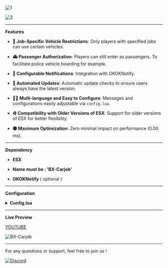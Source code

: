 

![1](https://github.com/BX-DEV-FIVEM/BX-Carjob/assets/140925178/5dce3171-e310-43f6-a016-2a5621f436ad)


![2](https://github.com/BX-DEV-FIVEM/BX-Carjob/assets/140925178/3e3aeafa-d53e-42b1-8b5e-f8dddd36e826)





* ****

**Features**



* **🚓 Job-Specific Vehicle Restrictions**: Only players with specified jobs can use certain vehicles.

* **🚑 Passenger Authorization**: Players can still enter as passengers. To facilitate police vehicle boarding for example.

* **📣 Configurable Notifications**: Integration with OKOKNotify.

* **🔄 Automated Updates**: Automatic update checks to ensure users always have the latest version.

* **👨‍🔧 Multi-language and Easy to Configure**: Messages and configurations easily adjustable via `config.lua`.

* **♻️ Compatibility with Older Versions of ESX**: Support for older versions of ESX for better flexibility.

* **🟢 Maximum Optimization**: Zero minimal impact on performance (0.00 ms).

* ****

**Dependency**

* **ESX**

* **Name must be : 'BX-Carjob'**
  
* **OKOKNotify** ( optional )



* ****
**Configuration**

<details>
<summary><strong>Config.lua</strong></summary>


```lua
Config = {}

Config.UseOldEsx = false -- Use ESX = exports["es_extended"]:getSharedObject() if false

Config.OKOKNotify = true -- Use OKOKNotify for notifications

Config.UseESXDefaultNotify = false -- Use default ESX notifications if true

Config.CheckTime = 1000 -- Time interval in ms for checking if player is in vehicle

Config.CheckUpdate = true -- Check for updates at start

-- Translation
Config.MessageMustBe = "You must be"
Config.MessageToUseVehicle = "to use this vehicle"

Config.ListeJobs = {
    ambulance = { -- job name
        label = "Ambulance", -- job label
        vehicles = {
            "ambulance",   -- Vehicle name
            --  Add other vehicles here
        }
    },

    police = {
        label = "Police", -- job label
        vehicles = {
            "police",   -- Vehicle name
            --  Add other vehicles here
        }
    },

    taxi = {
        label = "Taxi", -- job label
        vehicles = {
            "taxi",   -- Vehicle name
            --  Add other vehicles here
        }
    },
}
```
</details>




* ****


**Live Preview** 

[YOUTUBE](https://www.youtube.com/watch?v=iwh8WPVx_PQ)

![BX-Carjob](https://github.com/BX-DEV-FIVEM/BX-Carjob/assets/140925178/175b9e32-cd09-4350-b4f0-dfe2fdd6c2b6)

* ****


For any questions or support, feel free to join us !


[![Discord](https://github.com/BX-DEV-FIVEM/BX-Carjob/assets/140925178/6b508333-aa27-44ff-9b3c-9030b00c1f28)](https://discord.gg/GhAcTjNcu8)




